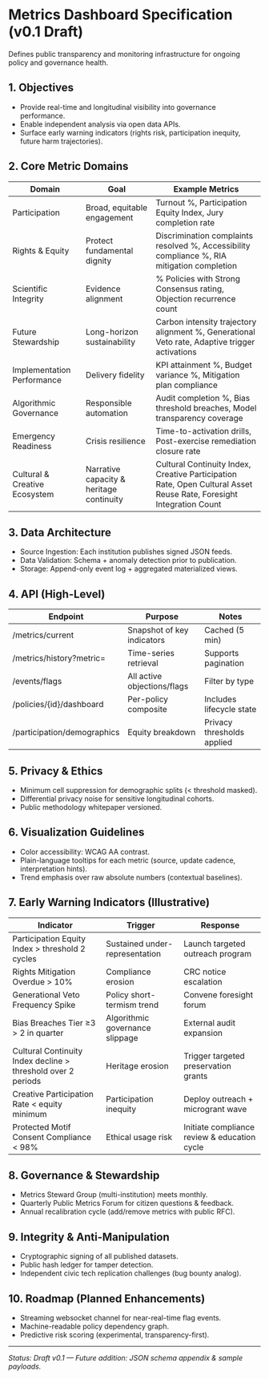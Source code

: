 # Metrics Dashboard Specification (v0.1 Draft)

Defines public transparency and monitoring infrastructure for ongoing policy and governance health.

## 1. Objectives
- Provide real-time and longitudinal visibility into governance performance.
- Enable independent analysis via open data APIs.
- Surface early warning indicators (rights risk, participation inequity, future harm trajectories).

## 2. Core Metric Domains
| Domain | Goal | Example Metrics |
|--------|------|-----------------|
| Participation | Broad, equitable engagement | Turnout %, Participation Equity Index, Jury completion rate |
| Rights & Equity | Protect fundamental dignity | Discrimination complaints resolved %, Accessibility compliance %, RIA mitigation completion |
| Scientific Integrity | Evidence alignment | % Policies with Strong Consensus rating, Objection recurrence count |
| Future Stewardship | Long-horizon sustainability | Carbon intensity trajectory alignment %, Generational Veto rate, Adaptive trigger activations |
| Implementation Performance | Delivery fidelity | KPI attainment %, Budget variance %, Mitigation plan compliance |
| Algorithmic Governance | Responsible automation | Audit completion %, Bias threshold breaches, Model transparency coverage |
| Emergency Readiness | Crisis resilience | Time-to-activation drills, Post-exercise remediation closure rate |
| Cultural & Creative Ecosystem | Narrative capacity & heritage continuity | Cultural Continuity Index, Creative Participation Rate, Open Cultural Asset Reuse Rate, Foresight Integration Count |

## 3. Data Architecture
- Source Ingestion: Each institution publishes signed JSON feeds.
- Data Validation: Schema + anomaly detection prior to publication.
- Storage: Append-only event log + aggregated materialized views.

## 4. API (High-Level)
| Endpoint | Purpose | Notes |
|----------|---------|-------|
| /metrics/current | Snapshot of key indicators | Cached (5 min) |
| /metrics/history?metric= | Time-series retrieval | Supports pagination |
| /events/flags | All active objections/flags | Filter by type |
| /policies/{id}/dashboard | Per-policy composite | Includes lifecycle state |
| /participation/demographics | Equity breakdown | Privacy thresholds applied |

## 5. Privacy & Ethics
- Minimum cell suppression for demographic splits (< threshold masked).
- Differential privacy noise for sensitive longitudinal cohorts.
- Public methodology whitepaper versioned.

## 6. Visualization Guidelines
- Color accessibility: WCAG AA contrast.
- Plain-language tooltips for each metric (source, update cadence, interpretation hints).
- Trend emphasis over raw absolute numbers (contextual baselines).

## 7. Early Warning Indicators (Illustrative)
| Indicator | Trigger | Response |
|-----------|---------|----------|
| Participation Equity Index > threshold 2 cycles | Sustained under-representation | Launch targeted outreach program |
| Rights Mitigation Overdue > 10% | Compliance erosion | CRC notice escalation |
| Generational Veto Frequency Spike | Policy short-termism trend | Convene foresight forum |
| Bias Breaches Tier ≥3 > 2 in quarter | Algorithmic governance slippage | External audit expansion |
| Cultural Continuity Index decline > threshold over 2 periods | Heritage erosion | Trigger targeted preservation grants |
| Creative Participation Rate < equity minimum | Participation inequity | Deploy outreach + microgrant wave |
| Protected Motif Consent Compliance < 98% | Ethical usage risk | Initiate compliance review & education cycle |

## 8. Governance & Stewardship
- Metrics Steward Group (multi-institution) meets monthly.
- Quarterly Public Metrics Forum for citizen questions & feedback.
- Annual recalibration cycle (add/remove metrics with public RFC).

## 9. Integrity & Anti-Manipulation
- Cryptographic signing of all published datasets.
- Public hash ledger for tamper detection.
- Independent civic tech replication challenges (bug bounty analog).

## 10. Roadmap (Planned Enhancements)
- Streaming websocket channel for near-real-time flag events.
- Machine-readable policy dependency graph.
- Predictive risk scoring (experimental, transparency-first).

---
*Status: Draft v0.1 — Future addition: JSON schema appendix & sample payloads.*
